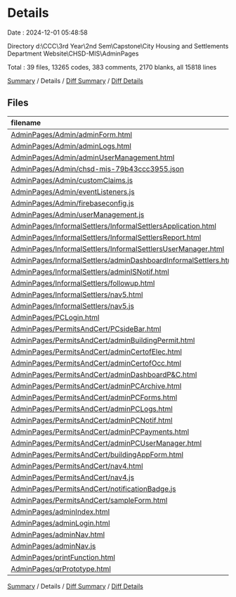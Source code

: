 # Details

Date : 2024-12-01 05:48:58

Directory d:\\CCC\\3rd Year\\2nd Sem\\Capstone\\City Housing and Settlements Department Website\\CHSD-MIS\\AdminPages

Total : 39 files,  13265 codes, 383 comments, 2170 blanks, all 15818 lines

[Summary](results.md) / Details / [Diff Summary](diff.md) / [Diff Details](diff-details.md)

## Files
| filename | language | code | comment | blank | total |
| :--- | :--- | ---: | ---: | ---: | ---: |
| [AdminPages/Admin/adminForm.html](/AdminPages/Admin/adminForm.html) | HTML | 225 | 8 | 39 | 272 |
| [AdminPages/Admin/adminLogs.html](/AdminPages/Admin/adminLogs.html) | HTML | 317 | 14 | 56 | 387 |
| [AdminPages/Admin/adminUserManagement.html](/AdminPages/Admin/adminUserManagement.html) | HTML | 500 | 5 | 80 | 585 |
| [AdminPages/Admin/chsd-mis-79b43ccc3955.json](/AdminPages/Admin/chsd-mis-79b43ccc3955.json) | JSON | 13 | 0 | 1 | 14 |
| [AdminPages/Admin/customClaims.js](/AdminPages/Admin/customClaims.js) | JavaScript | 54 | 5 | 14 | 73 |
| [AdminPages/Admin/eventListeners.js](/AdminPages/Admin/eventListeners.js) | JavaScript | 19 | 3 | 4 | 26 |
| [AdminPages/Admin/firebaseconfig.js](/AdminPages/Admin/firebaseconfig.js) | JavaScript | 16 | 3 | 4 | 23 |
| [AdminPages/Admin/userManagement.js](/AdminPages/Admin/userManagement.js) | JavaScript | 29 | 6 | 9 | 44 |
| [AdminPages/InformalSettlers/InformalSettlersApplication.html](/AdminPages/InformalSettlers/InformalSettlersApplication.html) | HTML | 1,962 | 42 | 314 | 2,318 |
| [AdminPages/InformalSettlers/InformalSettlersReport.html](/AdminPages/InformalSettlers/InformalSettlersReport.html) | HTML | 581 | 14 | 98 | 693 |
| [AdminPages/InformalSettlers/InformalSettlersUserManager.html](/AdminPages/InformalSettlers/InformalSettlersUserManager.html) | HTML | 121 | 7 | 22 | 150 |
| [AdminPages/InformalSettlers/adminDashboardInformalSettlers.html](/AdminPages/InformalSettlers/adminDashboardInformalSettlers.html) | HTML | 383 | 8 | 39 | 430 |
| [AdminPages/InformalSettlers/adminISNotif.html](/AdminPages/InformalSettlers/adminISNotif.html) | HTML | 202 | 5 | 37 | 244 |
| [AdminPages/InformalSettlers/followup.html](/AdminPages/InformalSettlers/followup.html) | HTML | 225 | 6 | 39 | 270 |
| [AdminPages/InformalSettlers/nav5.html](/AdminPages/InformalSettlers/nav5.html) | HTML | 47 | 5 | 6 | 58 |
| [AdminPages/InformalSettlers/nav5.js](/AdminPages/InformalSettlers/nav5.js) | JavaScript | 8 | 0 | 0 | 8 |
| [AdminPages/PCLogin.html](/AdminPages/PCLogin.html) | HTML | 38 | 0 | 3 | 41 |
| [AdminPages/PermitsAndCert/PCsideBar.html](/AdminPages/PermitsAndCert/PCsideBar.html) | HTML | 24 | 0 | 3 | 27 |
| [AdminPages/PermitsAndCert/adminBuildingPermit.html](/AdminPages/PermitsAndCert/adminBuildingPermit.html) | HTML | 2,498 | 60 | 442 | 3,000 |
| [AdminPages/PermitsAndCert/adminCertofElec.html](/AdminPages/PermitsAndCert/adminCertofElec.html) | HTML | 1,568 | 45 | 272 | 1,885 |
| [AdminPages/PermitsAndCert/adminCertofOcc.html](/AdminPages/PermitsAndCert/adminCertofOcc.html) | HTML | 1,999 | 51 | 364 | 2,414 |
| [AdminPages/PermitsAndCert/adminDashboardP&C.html](/AdminPages/PermitsAndCert/adminDashboardP&C.html) | HTML | 463 | 18 | 50 | 531 |
| [AdminPages/PermitsAndCert/adminPCArchive.html](/AdminPages/PermitsAndCert/adminPCArchive.html) | HTML | 399 | 9 | 49 | 457 |
| [AdminPages/PermitsAndCert/adminPCForms.html](/AdminPages/PermitsAndCert/adminPCForms.html) | HTML | 198 | 7 | 37 | 242 |
| [AdminPages/PermitsAndCert/adminPCLogs.html](/AdminPages/PermitsAndCert/adminPCLogs.html) | HTML | 225 | 7 | 45 | 277 |
| [AdminPages/PermitsAndCert/adminPCNotif.html](/AdminPages/PermitsAndCert/adminPCNotif.html) | HTML | 319 | 11 | 42 | 372 |
| [AdminPages/PermitsAndCert/adminPCPayments.html](/AdminPages/PermitsAndCert/adminPCPayments.html) | HTML | 95 | 1 | 7 | 103 |
| [AdminPages/PermitsAndCert/adminPCUserManager.html](/AdminPages/PermitsAndCert/adminPCUserManager.html) | HTML | 132 | 6 | 24 | 162 |
| [AdminPages/PermitsAndCert/buildingAppForm.html](/AdminPages/PermitsAndCert/buildingAppForm.html) | HTML | 64 | 4 | 9 | 77 |
| [AdminPages/PermitsAndCert/nav4.html](/AdminPages/PermitsAndCert/nav4.html) | HTML | 83 | 7 | 4 | 94 |
| [AdminPages/PermitsAndCert/nav4.js](/AdminPages/PermitsAndCert/nav4.js) | JavaScript | 8 | 0 | 0 | 8 |
| [AdminPages/PermitsAndCert/notificationBadge.js](/AdminPages/PermitsAndCert/notificationBadge.js) | JavaScript | 70 | 12 | 17 | 99 |
| [AdminPages/PermitsAndCert/sampleForm.html](/AdminPages/PermitsAndCert/sampleForm.html) | HTML | 116 | 0 | 6 | 122 |
| [AdminPages/adminIndex.html](/AdminPages/adminIndex.html) | HTML | 49 | 0 | 10 | 59 |
| [AdminPages/adminLogin.html](/AdminPages/adminLogin.html) | HTML | 43 | 1 | 5 | 49 |
| [AdminPages/adminNav.html](/AdminPages/adminNav.html) | HTML | 59 | 5 | 2 | 66 |
| [AdminPages/adminNav.js](/AdminPages/adminNav.js) | JavaScript | 8 | 0 | 0 | 8 |
| [AdminPages/printFunction.html](/AdminPages/printFunction.html) | HTML | 40 | 5 | 8 | 53 |
| [AdminPages/qrPrototype.html](/AdminPages/qrPrototype.html) | HTML | 65 | 3 | 9 | 77 |

[Summary](results.md) / Details / [Diff Summary](diff.md) / [Diff Details](diff-details.md)
